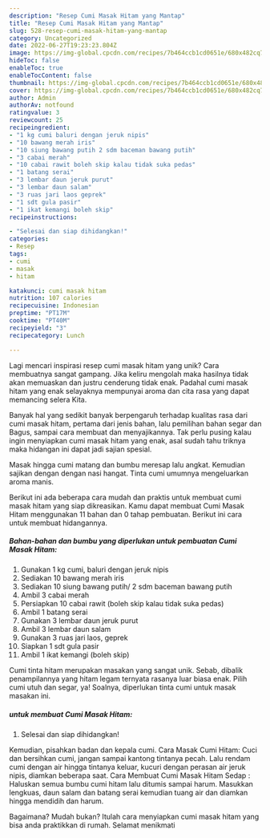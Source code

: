```yaml
---
description: "Resep Cumi Masak Hitam yang Mantap"
title: "Resep Cumi Masak Hitam yang Mantap"
slug: 528-resep-cumi-masak-hitam-yang-mantap
category: Uncategorized
date: 2022-06-27T19:23:23.804Z
image: https://img-global.cpcdn.com/recipes/7b464ccb1cd0651e/680x482cq70/cumi-masak-hitam-foto-resep-utama.jpg
hideToc: false
enableToc: true
enableTocContent: false
thumbnail: https://img-global.cpcdn.com/recipes/7b464ccb1cd0651e/680x482cq70/cumi-masak-hitam-foto-resep-utama.jpg
cover: https://img-global.cpcdn.com/recipes/7b464ccb1cd0651e/680x482cq70/cumi-masak-hitam-foto-resep-utama.jpg
author: Admin
authorAv: notfound
ratingvalue: 3
reviewcount: 25
recipeingredient:
- "1 kg cumi baluri dengan jeruk nipis"
- "10 bawang merah iris"
- "10 siung bawang putih 2 sdm baceman bawang putih"
- "3 cabai merah"
- "10 cabai rawit boleh skip kalau tidak suka pedas"
- "1 batang serai"
- "3 lembar daun jeruk purut"
- "3 lembar daun salam"
- "3 ruas jari laos geprek"
- "1 sdt gula pasir"
- "1 ikat kemangi boleh skip"
recipeinstructions:

- "Selesai dan siap dihidangkan!"
categories:
- Resep
tags:
- cumi
- masak
- hitam

katakunci: cumi masak hitam 
nutrition: 107 calories
recipecuisine: Indonesian
preptime: "PT17M"
cooktime: "PT40M"
recipeyield: "3"
recipecategory: Lunch

---
```





Lagi mencari inspirasi resep cumi masak hitam yang unik? Cara membuatnya sangat gampang. Jika keliru mengolah maka hasilnya tidak akan memuaskan dan justru cenderung tidak enak. Padahal cumi masak hitam yang enak selayaknya mempunyai aroma dan cita rasa yang dapat memancing selera Kita.





Banyak hal yang sedikit banyak berpengaruh terhadap kualitas rasa dari cumi masak hitam, pertama dari jenis bahan, lalu pemilihan bahan segar dan Bagus, sampai cara membuat dan menyajikannya. Tak perlu pusing kalau ingin menyiapkan cumi masak hitam yang enak,      asal sudah tahu triknya maka hidangan ini dapat jadi sajian spesial.














Masak hingga cumi matang dan bumbu meresap lalu angkat. Kemudian sajikan dengan dengan nasi hangat. Tinta cumi umumnya mengeluarkan aroma manis.






Berikut ini ada beberapa cara mudah dan praktis untuk membuat cumi masak hitam yang siap dikreasikan. Kamu dapat membuat Cumi Masak Hitam menggunakan 11 bahan dan 0 tahap pembuatan. Berikut ini cara untuk membuat hidangannya.

<!--inarticleads1-->

##### Bahan-bahan dan bumbu yang diperlukan untuk pembuatan Cumi Masak Hitam:

1. Gunakan 1 kg cumi, baluri dengan jeruk nipis
1. Sediakan 10 bawang merah iris
1. Sediakan 10 siung bawang putih/ 2 sdm baceman bawang putih
1. Ambil 3 cabai merah
1. Persiapkan 10 cabai rawit (boleh skip kalau tidak suka pedas)
1. Ambil 1 batang serai
1. Gunakan 3 lembar daun jeruk purut
1. Ambil 3 lembar daun salam
1. Gunakan 3 ruas jari laos, geprek
1. Siapkan 1 sdt gula pasir
1. Ambil 1 ikat kemangi (boleh skip)


Cumi tinta hitam merupakan masakan yang sangat unik. Sebab, dibalik penampilannya yang hitam legam ternyata rasanya luar biasa enak. Pilih cumi utuh dan segar, ya! Soalnya, diperlukan tinta cumi untuk masak masakan ini. 

<!--inarticleads2-->

#####  untuk membuat Cumi Masak Hitam:


1. Selesai dan siap dihidangkan!

Kemudian, pisahkan badan dan kepala cumi. Cara Masak Cumi Hitam: Cuci dan bersihkan cumi, jangan sampai kantong tintanya pecah. Lalu rendam cumi dengan air hingga tintanya keluar, kucuri dengan perasan air jeruk nipis, diamkan beberapa saat. Cara Membuat Cumi Masak Hitam Sedap : Haluskan semua bumbu cumi hitam lalu ditumis sampai harum. Masukkan lengkuas, daun salam dan batang serai kemudian tuang air dan diamkan hingga mendidih dan harum. 

Bagaimana? Mudah bukan? Itulah cara menyiapkan cumi masak hitam yang bisa anda praktikkan di rumah. Selamat menikmati
